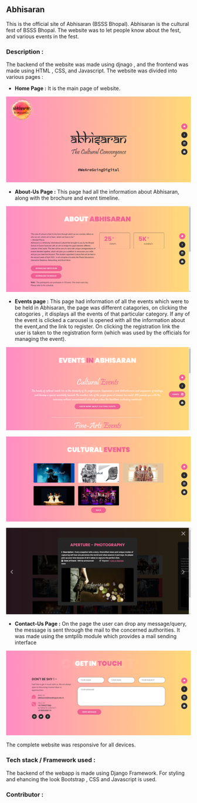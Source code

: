 ## Abhisaran
This is the official site of Abhisaran (BSSS Bhopal). Abhisaran is the cultural fest of BSSS Bhopal. The website was to let people know about the fest, and various events in the fest. 

### Description :
The backend of the website was made using djnago , and the frontend was made using HTML , CSS, and Javascript. The website was divided into various pages :
- **Home Page :**  It is the main page of website.

![Alt text]( ./pictures/main.png "Main page of website")


- **About-Us Page :** This page had all the information about Abhisaran, along with the brochure and event timeline.

![Alt text]( ./pictures/about.png "About-Us Page")

- **Events page :** This page had information of all the events which were to be held in Abhisaran, the page was different catagories, on clicking the catogories , it displays all the events of that particular category. If any of the event is clicked a carousel is opened with all the information about the event,and the link to register. On clicking the registration link the user is taken to the registration form (which was used by the officials for managing the event).

![Alt text]( ./pictures/events.png "Events Page")

![Alt text]( ./pictures/cult_events.png "Cultural Event Page")

![Alt text]( ./pictures/event_desc.png "Evene Description (carousel)")

- **Contact-Us Page :** On the page the user can drop any message/query, the message is sent through the mail to the concerned authorities. It was made using the smtplib module which provides a mail sending interface

![Alt text]( ./pictures/contact.png "Contact-Us Page")

The complete website was responsive for all devices.

### Tech stack / Framework used : 
The backend of the webapp is made using Django Framework. For styling and ehancing the look Bootstrap , CSS and Javascript is used.


### Contributor :

<!-- readme: contributors -start -->
<!-- readme: contributors -end -->


